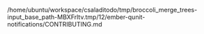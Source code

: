 /home/ubuntu/workspace/csaladitodo/tmp/broccoli_merge_trees-input_base_path-MBXFrltv.tmp/12/ember-qunit-notifications/CONTRIBUTING.md